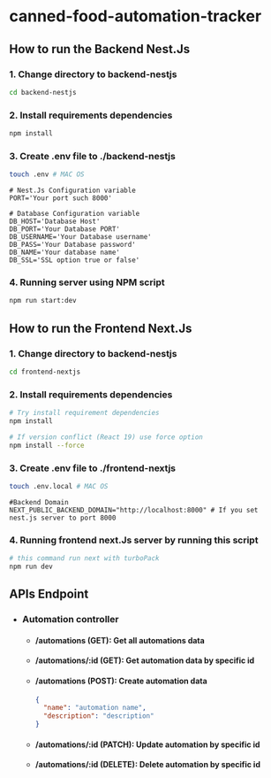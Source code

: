 # canned-food-automation-tracker

## How to run the Backend Nest.Js

### 1. Change directory to backend-nestjs

```bash
cd backend-nestjs
```

### 2. Install requirements dependencies

```bash
npm install
```

### 3. Create .env file to ./backend-nestjs

```bash
touch .env # MAC OS
```

```dotenv
# Nest.Js Configuration variable
PORT='Your port such 8000'

# Database Configuration variable
DB_HOST='Database Host'
DB_PORT='Your Database PORT'
DB_USERNAME='Your Database username'
DB_PASS='Your Database password'
DB_NAME='Your database name'
DB_SSL='SSL option true or false'
```

### 4. Running server using NPM script

```bash
npm run start:dev
```

## How to run the Frontend Next.Js

### 1. Change directory to backend-nestjs

```bash
cd frontend-nextjs
```

### 2. Install requirements dependencies

```bash
# Try install requirement dependencies
npm install

# If version conflict (React 19) use force option
npm install --force
```

### 3. Create .env file to ./frontend-nextjs

```bash
touch .env.local # MAC OS
```

```dotenv
#Backend Domain
NEXT_PUBLIC_BACKEND_DOMAIN="http://localhost:8000" # If you set nest.js server to port 8000
```

### 4. Running frontend next.Js server by running this script

```bash
# this command run next with turboPack
npm run dev
```

## APIs Endpoint

- ### Automation controller
  - #### /automations (GET): Get all automations data
  - #### /automations/:id (GET): Get automation data by specific id
  - #### /automations (POST): Create automation data
    ```json
    {
      "name": "automation name",
      "description": "description"
    }
    ```
  - #### /automations/:id (PATCH): Update automation by specific id
  - #### /automations/:id (DELETE): Delete automation by specific id
